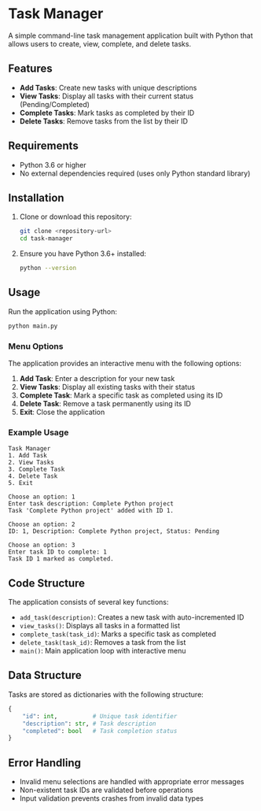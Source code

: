 # Task Manager

A simple command-line task management application built with Python that allows users to create, view, complete, and delete tasks.

## Features

- **Add Tasks**: Create new tasks with unique descriptions
- **View Tasks**: Display all tasks with their current status (Pending/Completed)
- **Complete Tasks**: Mark tasks as completed by their ID
- **Delete Tasks**: Remove tasks from the list by their ID

## Requirements

- Python 3.6 or higher
- No external dependencies required (uses only Python standard library)

## Installation

1. Clone or download this repository:
   ```bash
   git clone <repository-url>
   cd task-manager
   ```

2. Ensure you have Python 3.6+ installed:
   ```bash
   python --version
   ```

## Usage

Run the application using Python:

```bash
python main.py
```

### Menu Options

The application provides an interactive menu with the following options:

1. **Add Task**: Enter a description for your new task
2. **View Tasks**: Display all existing tasks with their status
3. **Complete Task**: Mark a specific task as completed using its ID
4. **Delete Task**: Remove a task permanently using its ID
5. **Exit**: Close the application

### Example Usage

```
Task Manager
1. Add Task
2. View Tasks
3. Complete Task
4. Delete Task
5. Exit

Choose an option: 1
Enter task description: Complete Python project
Task 'Complete Python project' added with ID 1.

Choose an option: 2
ID: 1, Description: Complete Python project, Status: Pending

Choose an option: 3
Enter task ID to complete: 1
Task ID 1 marked as completed.
```

## Code Structure

The application consists of several key functions:

- `add_task(description)`: Creates a new task with auto-incremented ID
- `view_tasks()`: Displays all tasks in a formatted list
- `complete_task(task_id)`: Marks a specific task as completed
- `delete_task(task_id)`: Removes a task from the list
- `main()`: Main application loop with interactive menu

## Data Structure

Tasks are stored as dictionaries with the following structure:
```python
{
    "id": int,          # Unique task identifier
    "description": str, # Task description
    "completed": bool   # Task completion status
}
```

## Error Handling

- Invalid menu selections are handled with appropriate error messages
- Non-existent task IDs are validated before operations
- Input validation prevents crashes from invalid data types